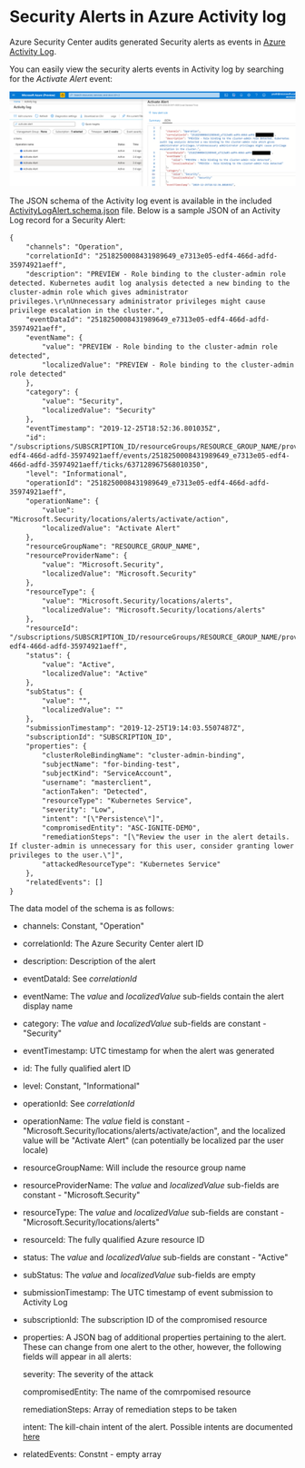 # Security Alerts in Azure Activity log

Azure Security Center audits generated Security alerts as events in [Azure Activity Log](https://docs.microsoft.com/azure/azure-monitor/platform/activity-log-view).

You can easily view the security alerts events in Activity log by searching for the *Activate Alert* event:

![Azure Security Center alert in Activity log](./SampleActivityLogAlert.png)

The JSON schema of the Activity log event is available in the included [ActivityLogAlert.schema.json](./ActivityLogAlert.schema.json) file. Below is a sample JSON of an Activity Log record for a Security Alert:

```
{
    "channels": "Operation",
    "correlationId": "2518250008431989649_e7313e05-edf4-466d-adfd-35974921aeff",
    "description": "PREVIEW - Role binding to the cluster-admin role detected. Kubernetes audit log analysis detected a new binding to the cluster-admin role which gives administrator privileges.\r\nUnnecessary administrator privileges might cause privilege escalation in the cluster.",
    "eventDataId": "2518250008431989649_e7313e05-edf4-466d-adfd-35974921aeff",
    "eventName": {
        "value": "PREVIEW - Role binding to the cluster-admin role detected",
        "localizedValue": "PREVIEW - Role binding to the cluster-admin role detected"
    },
    "category": {
        "value": "Security",
        "localizedValue": "Security"
    },
    "eventTimestamp": "2019-12-25T18:52:36.801035Z",
    "id": "/subscriptions/SUBSCRIPTION_ID/resourceGroups/RESOURCE_GROUP_NAME/providers/Microsoft.Security/locations/centralus/alerts/2518250008431989649_e7313e05-edf4-466d-adfd-35974921aeff/events/2518250008431989649_e7313e05-edf4-466d-adfd-35974921aeff/ticks/637128967568010350",
    "level": "Informational",
    "operationId": "2518250008431989649_e7313e05-edf4-466d-adfd-35974921aeff",
    "operationName": {
        "value": "Microsoft.Security/locations/alerts/activate/action",
        "localizedValue": "Activate Alert"
    },
    "resourceGroupName": "RESOURCE_GROUP_NAME",
    "resourceProviderName": {
        "value": "Microsoft.Security",
        "localizedValue": "Microsoft.Security"
    },
    "resourceType": {
        "value": "Microsoft.Security/locations/alerts",
        "localizedValue": "Microsoft.Security/locations/alerts"
    },
    "resourceId": "/subscriptions/SUBSCRIPTION_ID/resourceGroups/RESOURCE_GROUP_NAME/providers/Microsoft.Security/locations/centralus/alerts/2518250008431989649_e7313e05-edf4-466d-adfd-35974921aeff",
    "status": {
        "value": "Active",
        "localizedValue": "Active"
    },
    "subStatus": {
        "value": "",
        "localizedValue": ""
    },
    "submissionTimestamp": "2019-12-25T19:14:03.5507487Z",
    "subscriptionId": "SUBSCRIPTION_ID",
    "properties": {
        "clusterRoleBindingName": "cluster-admin-binding",
        "subjectName": "for-binding-test",
        "subjectKind": "ServiceAccount",
        "username": "masterclient",
        "actionTaken": "Detected",
        "resourceType": "Kubernetes Service",
        "severity": "Low",
        "intent": "[\"Persistence\"]",
        "compromisedEntity": "ASC-IGNITE-DEMO",
        "remediationSteps": "[\"Review the user in the alert details. If cluster-admin is unnecessary for this user, consider granting lower privileges to the user.\"]",
        "attackedResourceType": "Kubernetes Service"
    },
    "relatedEvents": []
}
```

The data model of the schema is as follows:
- channels: Constant, "Operation"
- correlationId: The Azure Security Center alert ID
- description: Description of the alert
- eventDataId: See *correlationId*
- eventName: The *value* and *localizedValue* sub-fields contain the alert display name
- category: The *value* and *localizedValue* sub-fields are constant - "Security"
- eventTimestamp: UTC timestamp for when the alert was generated
- id: The fully qualified alert ID
- level: Constant, "Informational"
- operationId: See *correlationId*
- operationName: The *value* field is constant - "Microsoft.Security/locations/alerts/activate/action", and the localized value will be "Activate Alert" (can potentially be localized par the user locale)
- resourceGroupName: Will include the resource group name
- resourceProviderName: The *value* and *localizedValue* sub-fields are constant - "Microsoft.Security"
- resourceType: The *value* and *localizedValue* sub-fields are constant - "Microsoft.Security/locations/alerts"
- resourceId: The fully qualified Azure resource ID
- status: The *value* and *localizedValue* sub-fields are constant - "Active"
- subStatus: The *value* and *localizedValue* sub-fields are empty
- submissionTimestamp: The UTC timestamp of event submission to Activity Log
- subscriptionId: The subscription ID of the compromised resource
- properties: A JSON bag of additional properties pertaining to the alert. These can change from one alert to the other, however, the following fields will appear in all alerts:

  severity: The severity of the attack
  
  compromisedEntity: The name of the comrpomised resource
  
  remediationSteps: Array of remediation steps to be taken
  
  intent: The kill-chain intent of the alert. Possible intents are documented [here](https://github.com/Azure/Azure-Security-Center/tree/master/Powershell%20scripts/Workflow%20automation%20and%20export%20data%20types%20schemas#kill-chain-intent)
  
- relatedEvents: Constnt - empty array
